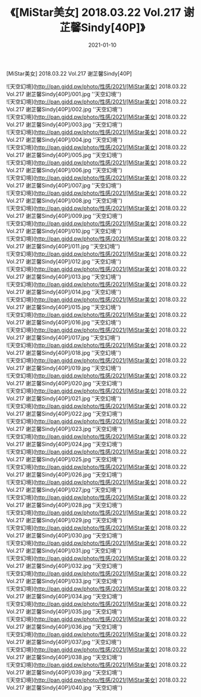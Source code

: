 ﻿---
layout: post
title:  《[MiStar美女] 2018.03.22 Vol.217 谢芷馨Sindy[40P]》
date:   2021-01-10
img: http://pan.gjdd.pw/photo/性感/2021/[MiStar美女] 2018.03.22 Vol.217 谢芷馨Sindy[40P]/000.jpg
categories: [美女, 性感, 泳衣]
---

[MiStar美女] 2018.03.22 Vol.217 谢芷馨Sindy[40P]



![天空幻境](http://pan.gjdd.pw/photo/性感/2021/[MiStar美女] 2018.03.22 Vol.217 谢芷馨Sindy[40P]/001.jpg ''天空幻境'') <br>
![天空幻境](http://pan.gjdd.pw/photo/性感/2021/[MiStar美女] 2018.03.22 Vol.217 谢芷馨Sindy[40P]/002.jpg ''天空幻境'') <br>
![天空幻境](http://pan.gjdd.pw/photo/性感/2021/[MiStar美女] 2018.03.22 Vol.217 谢芷馨Sindy[40P]/003.jpg ''天空幻境'') <br>
![天空幻境](http://pan.gjdd.pw/photo/性感/2021/[MiStar美女] 2018.03.22 Vol.217 谢芷馨Sindy[40P]/004.jpg ''天空幻境'') <br>
![天空幻境](http://pan.gjdd.pw/photo/性感/2021/[MiStar美女] 2018.03.22 Vol.217 谢芷馨Sindy[40P]/005.jpg ''天空幻境'') <br>
![天空幻境](http://pan.gjdd.pw/photo/性感/2021/[MiStar美女] 2018.03.22 Vol.217 谢芷馨Sindy[40P]/006.jpg ''天空幻境'') <br>
![天空幻境](http://pan.gjdd.pw/photo/性感/2021/[MiStar美女] 2018.03.22 Vol.217 谢芷馨Sindy[40P]/007.jpg ''天空幻境'') <br>
![天空幻境](http://pan.gjdd.pw/photo/性感/2021/[MiStar美女] 2018.03.22 Vol.217 谢芷馨Sindy[40P]/008.jpg ''天空幻境'') <br>
![天空幻境](http://pan.gjdd.pw/photo/性感/2021/[MiStar美女] 2018.03.22 Vol.217 谢芷馨Sindy[40P]/009.jpg ''天空幻境'') <br>
![天空幻境](http://pan.gjdd.pw/photo/性感/2021/[MiStar美女] 2018.03.22 Vol.217 谢芷馨Sindy[40P]/010.jpg ''天空幻境'') <br>
![天空幻境](http://pan.gjdd.pw/photo/性感/2021/[MiStar美女] 2018.03.22 Vol.217 谢芷馨Sindy[40P]/011.jpg ''天空幻境'') <br>
![天空幻境](http://pan.gjdd.pw/photo/性感/2021/[MiStar美女] 2018.03.22 Vol.217 谢芷馨Sindy[40P]/012.jpg ''天空幻境'') <br>
![天空幻境](http://pan.gjdd.pw/photo/性感/2021/[MiStar美女] 2018.03.22 Vol.217 谢芷馨Sindy[40P]/013.jpg ''天空幻境'') <br>
![天空幻境](http://pan.gjdd.pw/photo/性感/2021/[MiStar美女] 2018.03.22 Vol.217 谢芷馨Sindy[40P]/014.jpg ''天空幻境'') <br>
![天空幻境](http://pan.gjdd.pw/photo/性感/2021/[MiStar美女] 2018.03.22 Vol.217 谢芷馨Sindy[40P]/015.jpg ''天空幻境'') <br>
![天空幻境](http://pan.gjdd.pw/photo/性感/2021/[MiStar美女] 2018.03.22 Vol.217 谢芷馨Sindy[40P]/016.jpg ''天空幻境'') <br>
![天空幻境](http://pan.gjdd.pw/photo/性感/2021/[MiStar美女] 2018.03.22 Vol.217 谢芷馨Sindy[40P]/017.jpg ''天空幻境'') <br>
![天空幻境](http://pan.gjdd.pw/photo/性感/2021/[MiStar美女] 2018.03.22 Vol.217 谢芷馨Sindy[40P]/018.jpg ''天空幻境'') <br>
![天空幻境](http://pan.gjdd.pw/photo/性感/2021/[MiStar美女] 2018.03.22 Vol.217 谢芷馨Sindy[40P]/019.jpg ''天空幻境'') <br>
![天空幻境](http://pan.gjdd.pw/photo/性感/2021/[MiStar美女] 2018.03.22 Vol.217 谢芷馨Sindy[40P]/020.jpg ''天空幻境'') <br>
![天空幻境](http://pan.gjdd.pw/photo/性感/2021/[MiStar美女] 2018.03.22 Vol.217 谢芷馨Sindy[40P]/021.jpg ''天空幻境'') <br>
![天空幻境](http://pan.gjdd.pw/photo/性感/2021/[MiStar美女] 2018.03.22 Vol.217 谢芷馨Sindy[40P]/022.jpg ''天空幻境'') <br>
![天空幻境](http://pan.gjdd.pw/photo/性感/2021/[MiStar美女] 2018.03.22 Vol.217 谢芷馨Sindy[40P]/023.jpg ''天空幻境'') <br>
![天空幻境](http://pan.gjdd.pw/photo/性感/2021/[MiStar美女] 2018.03.22 Vol.217 谢芷馨Sindy[40P]/024.jpg ''天空幻境'') <br>
![天空幻境](http://pan.gjdd.pw/photo/性感/2021/[MiStar美女] 2018.03.22 Vol.217 谢芷馨Sindy[40P]/025.jpg ''天空幻境'') <br>
![天空幻境](http://pan.gjdd.pw/photo/性感/2021/[MiStar美女] 2018.03.22 Vol.217 谢芷馨Sindy[40P]/026.jpg ''天空幻境'') <br>
![天空幻境](http://pan.gjdd.pw/photo/性感/2021/[MiStar美女] 2018.03.22 Vol.217 谢芷馨Sindy[40P]/027.jpg ''天空幻境'') <br>
![天空幻境](http://pan.gjdd.pw/photo/性感/2021/[MiStar美女] 2018.03.22 Vol.217 谢芷馨Sindy[40P]/028.jpg ''天空幻境'') <br>
![天空幻境](http://pan.gjdd.pw/photo/性感/2021/[MiStar美女] 2018.03.22 Vol.217 谢芷馨Sindy[40P]/029.jpg ''天空幻境'') <br>
![天空幻境](http://pan.gjdd.pw/photo/性感/2021/[MiStar美女] 2018.03.22 Vol.217 谢芷馨Sindy[40P]/030.jpg ''天空幻境'') <br>
![天空幻境](http://pan.gjdd.pw/photo/性感/2021/[MiStar美女] 2018.03.22 Vol.217 谢芷馨Sindy[40P]/031.jpg ''天空幻境'') <br>
![天空幻境](http://pan.gjdd.pw/photo/性感/2021/[MiStar美女] 2018.03.22 Vol.217 谢芷馨Sindy[40P]/032.jpg ''天空幻境'') <br>
![天空幻境](http://pan.gjdd.pw/photo/性感/2021/[MiStar美女] 2018.03.22 Vol.217 谢芷馨Sindy[40P]/033.jpg ''天空幻境'') <br>
![天空幻境](http://pan.gjdd.pw/photo/性感/2021/[MiStar美女] 2018.03.22 Vol.217 谢芷馨Sindy[40P]/034.jpg ''天空幻境'') <br>
![天空幻境](http://pan.gjdd.pw/photo/性感/2021/[MiStar美女] 2018.03.22 Vol.217 谢芷馨Sindy[40P]/035.jpg ''天空幻境'') <br>
![天空幻境](http://pan.gjdd.pw/photo/性感/2021/[MiStar美女] 2018.03.22 Vol.217 谢芷馨Sindy[40P]/036.jpg ''天空幻境'') <br>
![天空幻境](http://pan.gjdd.pw/photo/性感/2021/[MiStar美女] 2018.03.22 Vol.217 谢芷馨Sindy[40P]/037.jpg ''天空幻境'') <br>
![天空幻境](http://pan.gjdd.pw/photo/性感/2021/[MiStar美女] 2018.03.22 Vol.217 谢芷馨Sindy[40P]/038.jpg ''天空幻境'') <br>
![天空幻境](http://pan.gjdd.pw/photo/性感/2021/[MiStar美女] 2018.03.22 Vol.217 谢芷馨Sindy[40P]/039.jpg ''天空幻境'') <br>
![天空幻境](http://pan.gjdd.pw/photo/性感/2021/[MiStar美女] 2018.03.22 Vol.217 谢芷馨Sindy[40P]/040.jpg ''天空幻境'') <br>